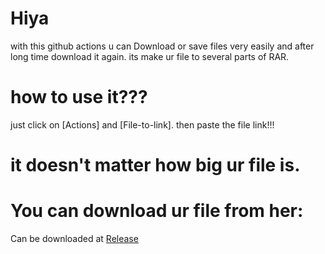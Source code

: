 # Hiya 
with this github actions u can Download or save files very easily and after long time download it again.
its make ur file to several parts of RAR.

# how to use it???
just click on [Actions] and [File-to-link].
then paste the file link!!!


# it doesn't matter how big ur file is.

# You can download ur file from her:
Can be downloaded at [Release](../../releases)
